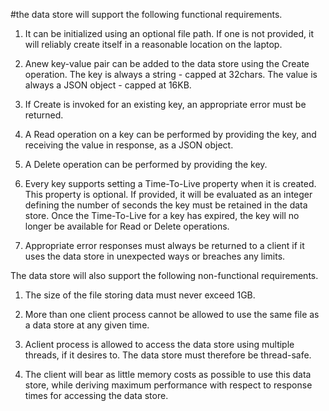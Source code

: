 #the data store will support the following functional requirements.

1. It can be initialized using an optional file path. If one is not provided, it will reliably
create itself in a reasonable location on the laptop.

2. Anew key-value pair can be added to the data store using the Create operation. The key
is always a string - capped at 32chars. The value is always a JSON object - capped at
16KB.

3. If Create is invoked for an existing key, an appropriate error must be returned.

4. A Read operation on a key can be performed by providing the key, and receiving the
value in response, as a JSON object.

5. A Delete operation can be performed by providing the key.

6. Every key supports setting a Time-To-Live property when it is created. This property is
optional. If provided, it will be evaluated as an integer defining the number of seconds
the key must be retained in the data store. Once the Time-To-Live for a key has expired,
the key will no longer be available for Read or Delete operations.

7. Appropriate error responses must always be returned to a client if it uses the data store in
unexpected ways or breaches any limits.

The data store will also support the following non-functional requirements.

1. The size of the file storing data must never exceed 1GB.

2. More than one client process cannot be allowed to use the same file as a data store at any
given time.

3. Aclient process is allowed to access the data store using multiple threads, if it desires to.
The data store must therefore be thread-safe.

4. The client will bear as little memory costs as possible to use this data store, while
deriving maximum performance with respect to response times for accessing the data
store.